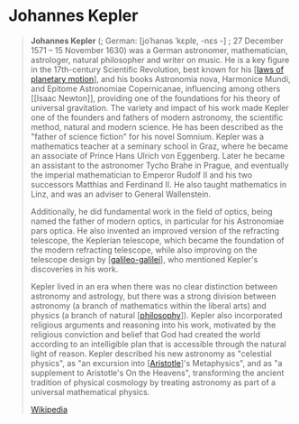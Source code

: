 # Johannes Kepler

> **Johannes Kepler** (; German: [joˈhanəs ˈkɛplɐ, -nɛs -] ; 27 December 1571 – 15 November 1630) was a German astronomer, mathematician, astrologer, natural philosopher and writer on music. He is a key figure in the 17th-century Scientific Revolution, best known for his [[laws of planetary motion]], and his books Astronomia nova, Harmonice Mundi, and Epitome Astronomiae Copernicanae, influencing among others [[Isaac Newton]], providing one of the foundations for his theory of universal gravitation. The variety and impact of his work made Kepler one of the founders and fathers of modern astronomy, the scientific method, natural and modern science. He has been described as the "father of science fiction" for his novel Somnium. Kepler was a mathematics teacher at a seminary school in Graz, where he became an associate of Prince Hans Ulrich von Eggenberg. Later he became an assistant to the astronomer Tycho Brahe in Prague, and eventually the imperial mathematician to Emperor Rudolf II and his two successors Matthias and Ferdinand II. He also taught mathematics in Linz, and was an adviser to General Wallenstein.
>
> Additionally, he did fundamental work in the field of optics, being named the father of modern optics, in particular for his Astronomiae pars optica. He also invented an improved version of the refracting telescope, the Keplerian telescope, which became the foundation of the modern refracting telescope, while also improving on the telescope design  by [[galileo-galilei]], who mentioned Kepler's discoveries in his work.
>
> Kepler lived in an era when there was no clear distinction between astronomy and astrology, but there was a strong division between astronomy (a branch of mathematics within the liberal arts) and physics (a branch of natural [[philosophy]]). Kepler also incorporated religious arguments and reasoning into his work, motivated by the religious conviction and belief that God had created the world according to an intelligible plan that is accessible through the natural light of reason. Kepler described his new astronomy as "celestial physics", as "an excursion into [[Aristotle]]'s Metaphysics", and as "a supplement to Aristotle's On the Heavens", transforming the ancient tradition of physical cosmology by treating astronomy as part of a universal mathematical physics.
>
> [Wikipedia](https://en.wikipedia.org/wiki/Johannes%20Kepler)


[//begin]: # "Autogenerated link references for markdown compatibility"
[laws of planetary motion]: <../../09 Inbox/Laws of Planetary Motion> "Laws of Planetary Motion"
[galileo-galilei]: galileo-galilei "Galileo Galilei"
[philosophy]: ../../philosophy "Philosophy"
[Aristotle]: aristotle "Aristotle"
[//end]: # "Autogenerated link references"
